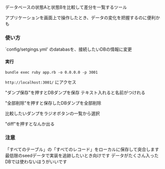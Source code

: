 データベースの状態Aと状態Bを比較して差分を一覧するツール

アプリケーションを画面上で操作したとき、データの変化を把握するのに便利かも

### 使い方

 `config/setgings.yml' のdatabasを、接続したいDBの情報に変更

#### 実行

`bundle exec ruby app.rb -o 0.0.0.0 -p 3001`

`http://localhost:3001/` にアクセス

"ダンプ保存"を押すとDBダンプを保存
テキスト入れると名前がつけれる

"全部削除"を押すと保存したDBダンプを全部削除

比較したいダンプをラジオボタンの一覧から選択

"diff"を押すとなんか出る

### 注意

「すべてのテーブル」の「すべてのレコード」をローカルに保存して突合します
最低限のseedデータで実装を追跡したいとき向けです
データがたくさん入ったDBでは使わないほうがいいです

